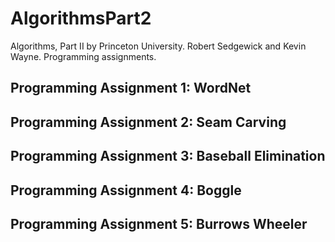 # AlgorithmsPart2
Algorithms, Part II by Princeton University. Robert Sedgewick and Kevin Wayne. 
Programming assignments.

Programming Assignment 1: WordNet
----------------------------
Programming Assignment 2: Seam Carving
----------------------------
Programming Assignment 3: Baseball Elimination
----------------------------
Programming Assignment 4: Boggle
----------------------------
Programming Assignment 5: Burrows Wheeler
----------------------------
